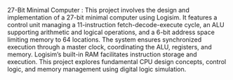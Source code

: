 27-Bit Minimal Computer :
This project involves the design and implementation of a 27-bit minimal computer using Logisim. It features a control unit managing a 11-instruction fetch-decode-execute cycle, an ALU supporting arithmetic and logical operations, and a 6-bit address space limiting memory to 64 locations. The system ensures synchronized execution through a master clock, coordinating the ALU, registers, and memory. Logisim’s built-in RAM facilitates instruction storage and execution. This project explores fundamental CPU design concepts, control logic, and memory management using digital logic simulation.
